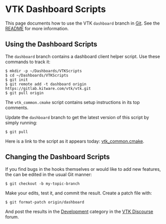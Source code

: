 VTK Dashboard Scripts
=====================

This page documents how to use the VTK `dashboard` branch in [Git][].
See the [README](README.md) for more information.

[Git]: http://git-scm.com

Using the Dashboard Scripts
---------------------------

The `dashboard` branch contains a dashboard client helper script.
Use these commands to track it:

    $ mkdir -p ~/Dashboards/VTKScripts
    $ cd ~/Dashboards/VTKScripts
    $ git init
    $ git remote add -t dashboard origin https://gitlab.kitware.com/vtk/vtk.git
    $ git pull origin

The `vtk_common.cmake` script contains setup instructions in its
top comments.

Update the `dashboard` branch to get the latest version of this
script by simply running:

    $ git pull

Here is a link to the script as it appears today: [vtk_common.cmake][].

[vtk_common.cmake]: https://gitlab.kitware.com/vtk/vtk/tree/dashboard/vtk_common.cmake

Changing the Dashboard Scripts
------------------------------

If you find bugs in the hooks themselves or would like to add new features,
the can be edited in the usual Git manner:

    $ git checkout -b my-topic-branch

Make your edits, test it, and commit the result.  Create a patch file with:

    $ git format-patch origin/dashboard

And post the results in the [Development][] category in the [VTK Discourse][] forum.

[Development]: https://discourse.vtk.org/c/development
[VTK Discourse]: https://discourse.vtk.org/
